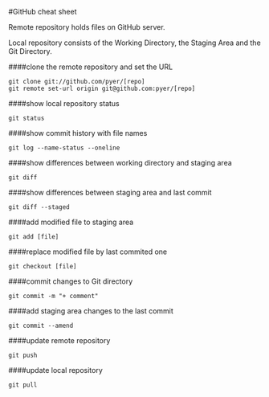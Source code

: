 #GitHub cheat sheet


Remote repository holds files on GitHub server.

Local repository consists of the Working Directory, the Staging Area and the Git Directory.



####clone the remote repository and set the URL
```
git clone git://github.com/pyer/[repo]
git remote set-url origin git@github.com:pyer/[repo]
```

####show local repository status
```
git status
```

####show commit history with file names
```
git log --name-status --oneline
```

####show differences between working directory and staging area
```
git diff
```

####show differences between staging area and last commit
```
git diff --staged
```

####add modified file to staging area
```
git add [file]
```

####replace modified file by last commited one
```
git checkout [file]
```

####commit changes to Git directory
```
git commit -m "+ comment"
```

####add staging area changes to the last commit
```
git commit --amend
```

####update remote repository
```
git push
```

####update local repository
```
git pull
```
